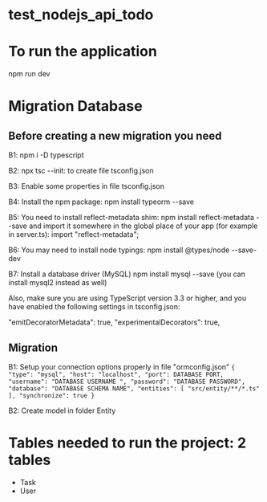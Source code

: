 # test_nodejs_api_todo

# To run the application
npm run dev

# Migration Database
## Before creating a new migration you need 
B1: npm i -D typescript

B2: npx tsc --init: to create file tsconfig.json

B3: Enable some properties in file tsconfig.json

B4: Install the npm package: 
npm install typeorm --save

B5: You need to install reflect-metadata shim:
npm install reflect-metadata --save
and import it somewhere in the global place of your app (for example in server.ts):
import "reflect-metadata";

B6: You may need to install node typings:
npm install @types/node --save-dev

B7: Install a database driver (MySQL)
npm install mysql --save (you can install mysql2 instead as well)

Also, make sure you are using TypeScript version 3.3 or higher, and you have enabled the following settings in tsconfig.json:

"emitDecoratorMetadata": true,
"experimentalDecorators": true,

## Migration

B1: Setup your connection options properly in file "ormconfig.json"
`{
    "type": "mysql",
    "host": "localhost",
    "port": DATABASE PORT, 
    "username": "DATABASE USERNAME ",
    "password": "DATABASE PASSWORD",
    "database": "DATABASE SCHEMA NAME",
    "entities": [
        "src/entity/**/*.ts"
     ],
    "synchronize": true
}`

B2: Create model in folder Entity

# Tables needed to run the project: 2 tables
+ Task
+ User

